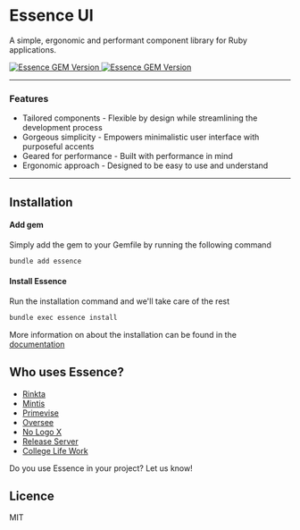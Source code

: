 # Essence UI

A simple, ergonomic and performant component library for Ruby applications.

<a href="https://rubygems.org/gems/essence">
  <img alt="Essence GEM Version" src="https://img.shields.io/gem/v/essence?color=10b981&include_prereleases&logo=ruby&logoColor=f43f5e">
</a>

<a href="https://rubygems.org/gems/essence">
  <img alt="Essence GEM Version" src="https://img.shields.io/gem/dt/essence?color=10b981&include_prereleases&logo=ruby&logoColor=f43f5e">
</a>

---

### Features

- Tailored components - Flexible by design while streamlining the development process
- Gorgeous simplicity - Empowers minimalistic user interface with purposeful accents
- Geared for performance - Built with performance in mind
- Ergonomic approach - Designed to be easy to use and understand

---

## Installation

#### Add gem

Simply add the gem to your Gemfile by running the following command

```bash
bundle add essence
```

#### Install Essence

Run the installation command and we'll take care of the rest

```bash
bundle exec essence install
```

More information on about the installation can be found in the [documentation](https://essenceui.com/installation)

## Who uses Essence?

- [Rinkta](https://rinkta.com)
- [Mintis](https://mintis.app)
- [Primevise](https://primevise.com)
- [Oversee](https://github.com/primevise/oversee)
- [No Logo X](https://nologox.com)
- [Release Server](https://releaseserver.com)
- [College Life Work](https://work.collegelife.co)

Do you use Essence in your project? Let us know!

## Licence

MIT
